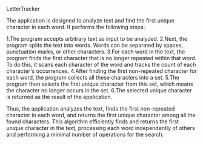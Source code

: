 LetterTracker

The application is designed to analyze text and find the first unique character in each word. It performs the following steps:

1.The program accepts arbitrary text as input to be analyzed.
2.Next, the program splits the text into words. Words can be separated by spaces, punctuation marks, or other characters.
3.For each word in the text, the program finds the first character that is no longer repeated within that word. To do this, it scans each character of the word and tracks the count of each character's occurrences.
4.After finding the first non-repeated character for each word, the program collects all these characters into a set.
5.The program then selects the first unique character from this set, which means the character no longer occurs in the set.
6.The selected unique character is returned as the result of the application.

Thus, the application analyzes the text, finds the first non-repeated character in each word, and returns the first unique character among all the found characters.
This algorithm efficiently finds and returns the first unique character in the text, processing each word independently of others and performing a minimal number of operations for the search.
